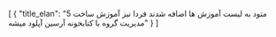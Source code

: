 [
  {
    "title_elan": "5 متود به لیست آموزش ها اضافه شدند فردا نیز آموزش ساخت مدیریت گروه با کتابخونه آرسین آپلود میشه"
  }
]
